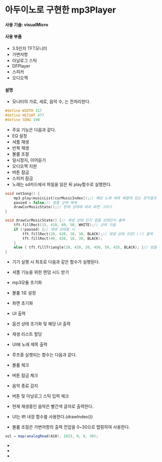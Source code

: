 # 아두이노로 구현한 mp3Player

#### 사용 기술: visualMicro

#### 사용 부품
 - 3.5인치 TFT모니터
 - 가변저항
 - 아날로그 스틱
 - DFPlayer
 - 스피커
 - 오디오잭

#### 설명
 - 모니터의 가로, 세로, 음악 수, 는 전처리한다.
 ```C++
 #define WIDTH 317
 #define HEIGHT 477
 #define SONG 198
 ```
 - 주요 기능은 다음과 같다.
  - EQ 설정
  - 셔플 재생
  - 반복 재생
  - 볼륨 조절
  - 일시정지, 이어듣기
  - 오디오잭 지원
  - 버튼 잠금
  - 스피커 잠금
- 노래는 sd카드에서 파일을 읽은 뒤 play함수로 실행한다.
```C++
void setSong() {
	mp3.play(musicList[curMusicIndex]);// 해당 노래 제목 배열에 있는 문자열과 같은 이름을 가진 파일 재생  
	paused = false;// 멈춤 상태 해제
	drawCurMusicState();// 현재 상태에 따라 화면 그리기
}

void drawCurMusicState() {// 재생 상태 인지 멈춤 상태인지 출력
	tft.fillRect(15, 410, 40, 50, WHITE);// 상태 지움 
	if (!paused) {// 재생 상태일 시
		tft.fillRect(20, 420, 10, 30, BLACK);// 재생 상태 모양(ㅣㅣ) 출력
		tft.fillRect(40, 420, 10, 30, BLACK);
	}
	else { tft.fillTriangle(20, 420, 20, 450, 50, 435, BLACK); }// 멈춤 상태일 시 삼각형 출력
}
```

- 기기 실행 시 최초로 다음과 같은 함수가 실행된다.
 - 셔플 기능을 위한 랜덤 시드 받기
 - mp3모듈 초기화
 - 볼륨 1로 설정
 - 화면 초기화
 - UI 출력
 - 옵션 상태 초기화 및 해당 UI 출력
 - 재생 리스트 할당
 - UI에 노래 제목 출력
 
 - 루프중 실행되는 함수는 다음과 같다.
  - 볼륨 체크
  - 버튼 잠금 체크
  - 음악 종료 감지
  - 버튼 및 아날로그 스틱 입력 체크
 
 
 - 현재 재생중인 음악은 빨간색 글자로 출력한다.
 - UI는 tft 내장 함수를 사용한다.(drawIndex())
 - 볼륨 조절은 가변저항의 출력 전압을 0~30으로 맵핑하여 사용한다.
 ```C#
 vol = map(analogRead(A10), 1023, 0, 0, 30);
 ```
 - 
 - 
 - 

